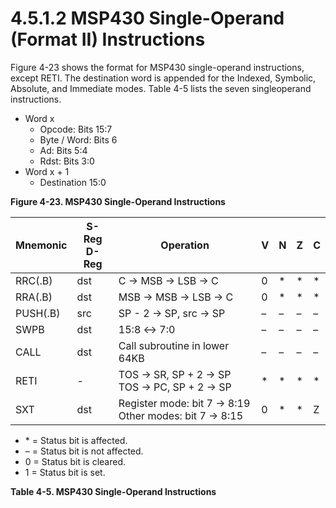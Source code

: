 # **4.5.1.2 MSP430 Single-Operand (Format II) Instructions**

Figure 4-23 shows the format for MSP430 single-operand instructions, except RETI. The destination word is appended for the Indexed, Symbolic, Absolute, and Immediate modes. Table 4-5 lists the seven singleoperand instructions.

<a id="figure-4-23"></a>

- Word x
  - Opcode: Bits 15:7
  - Byte / Word: Bits 6
  - Ad: Bits 5:4
  - Rdst: Bits 3:0
- Word x + 1
  - Destination 15:0

**Figure 4-23. MSP430 Single-Operand Instructions**

<a id="table-4-5"></a>

| Mnemonic | S-Reg<br>D-Reg | Operation                                                |  V  |  N  |  Z  |  C  |
| -------- | -------------- | ---------------------------------------------------------| --- | --- | --- | --- |
| RRC(.B)  | dst            | C → MSB → LSB → C                                        | 0   | \*  | \*  | \*  |
| RRA(.B)  | dst            | MSB → MSB → LSB → C                                      | 0   | \*  | \*  | \*  |
| PUSH(.B) | src            | SP - 2 → SP, src → SP                                    | –   | –   | –   | –   |
| SWPB     | dst            | 15:8 ↔ 7:0                                               | –   | –   | –   | –   |
| CALL     | dst            | Call subroutine in lower 64KB                            | –   | –   | –   | –   |
| RETI     | -              | TOS → SR, SP + 2 → SP<br>TOS → PC, SP + 2 → SP           | \*  | \*  | \*  | \*  |
| SXT      | dst            | Register mode: bit 7 → 8:19<br>Other modes: bit 7 → 8:15 | 0   | \*  | \*  | Z   |

- \* = Status bit is affected.
- – = Status bit is not affected.
- 0 = Status bit is cleared.
- 1 = Status bit is set.

**Table 4-5. MSP430 Single-Operand Instructions**
